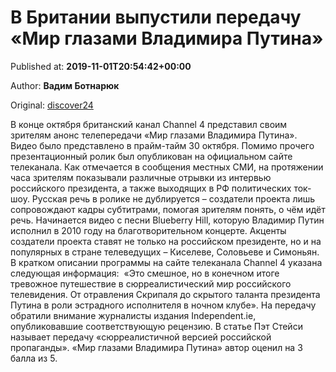 
# В Британии выпустили передачу «Мир глазами Владимира Путина»

Published at: **2019-11-01T20:54:42+00:00**

Author: **Вадим Ботнарюк**

Original: [discover24](https://discover24.ru/2019/11/v-britanii-vypustili-peredachu-mir-glazami-vladimira-putina/)

В конце октября британский канал Channel 4 представил своим зрителям анонс телепередачи «Мир глазами Владимира Путина».
Видео было представлено в прайм-тайм 30 октября. Помимо прочего презентационный ролик был опубликован на официальном сайте телеканала.
Как отмечается в сообщения местных СМИ, на протяжении часа зрителям показывали различные отрывки из интервью российского президента, а также выходящих в РФ политических ток-шоу.
Русская речь в ролике не дублируется – создатели проекта лишь сопровождают кадры субтитрами, помогая зрителям понять, о чём идёт речь.
Начинается видео с песни Blueberry Hill, которую Владимир Путин исполнил в 2010 году на благотворительном концерте. Акценты создатели проекта ставят не только на российском президенте, но и на популярных в стране телеведущих – Киселеве, Соловьеве и Симоньян. В кратком описании программы на сайте телеканала Channel 4 указана следующая информация:  «Это смешное, но в конечном итоге тревожное путешествие в сюрреалистический мир российского телевидения. От отравления Скрипаля до скрытого таланта президента Путина в роли эстрадного исполнителя в ночном клубе».
На передачу обратили внимание журналисты издания Independent.ie, опубликовавшие соответствующую рецензию. В статье Пэт Стейси называет передачу «сюрреалистичной версией российской пропаганды». «Мир глазами Владимира Путина» автор оценил на 3 балла из 5.
